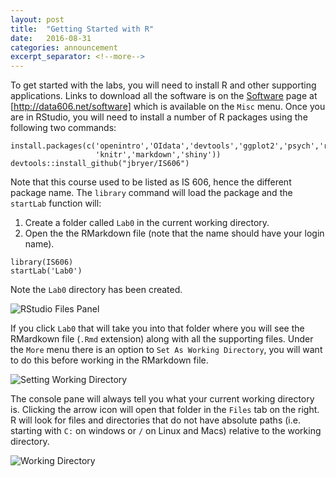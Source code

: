 ```yaml
---
layout: post
title:  "Getting Started with R"
date:   2016-08-31
categories: announcement
excerpt_separator: <!--more-->
---
```


To get started with the labs, you will need to install R and other supporting applications. Links to download all the software is on the [Software](/software) page at [http://data606.net/software] which is available on the `Misc` menu. Once you are in RStudio, you will need to install a number of R packages using the following two commands:

```
install.packages(c('openintro','OIdata','devtools','ggplot2','psych','reshape2',
				   'knitr','markdown','shiny'))
devtools::install_github("jbryer/IS606")
```

Note that this course used to be listed as IS 606, hence the different package name. The `library` command will load the package and the `startLab` function will:

1. Create a folder called `Lab0` in the current working directory.
2. Open the the RMarkdown file (note that the name should have your login name).

```
library(IS606)
startLab('Lab0')
```

Note the `Lab0` directory has been created.

![RStudio Files Panel](/figures/RStudio-screen-files.png)

If you click `Lab0` that will take you into that folder where you will see the RMardkown file (`.Rmd` extension) along with all the supporting files. Under the `More` menu there is an option to `Set As Working Directory`, you will want to do this before working in the RMarkdown file.

![Setting Working Directory](/figures/RStudio-screen-setwd.png)

The console pane will always tell you what your current working directory is. Clicking the arrow icon will open that folder in the `Files` tab on the right. R will look for files and directories that do not have absolute paths (i.e. starting with `C:` on windows or `/` on Linux and Macs) relative to the working directory. 

![Working Directory](/figures/Rstudio-screen-wd.png)



